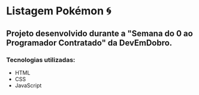 # Listagem Pokémon 🌀
 
## Projeto desenvolvido durante a "Semana do 0 ao Programador Contratado" da DevEmDobro.

### Tecnologias utilizadas:
- HTML
- CSS
- JavaScript
